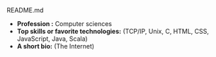 README.md

- **Profession :** Computer sciences
- **Top skills or favorite technologies:** (TCP/IP, Unix, C, HTML, CSS, JavaScript, Java, Scala)
- **A short bio:** (The Internet)

